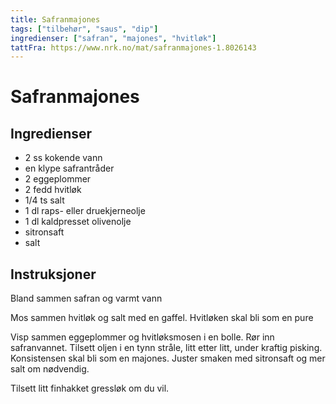 ```yaml
---
title: Safranmajones
tags: ["tilbehør", "saus", "dip"]
ingredienser: ["safran", "majones", "hvitløk"]
tattFra: https://www.nrk.no/mat/safranmajones-1.8026143
---
```


# Safranmajones

## Ingredienser

- 2 ss kokende vann
- en klype safrantråder
- 2 eggeplommer
- 2 fedd hvitløk
- 1/4 ts salt
- 1 dl raps- eller druekjerneolje
- 1 dl kaldpresset olivenolje
- sitronsaft
- salt

## Instruksjoner

Bland sammen safran og varmt vann

Mos sammen hvitløk og salt med en gaffel. Hvitløken skal bli som en pure

Visp sammen eggeplommer og hvitløksmosen i en bolle. Rør inn safranvannet. Tilsett oljen i en tynn stråle, litt etter litt, under kraftig pisking. Konsistensen skal bli som en majones. Juster smaken med sitronsaft og mer salt om nødvendig.

Tilsett litt finhakket gressløk om du vil.
